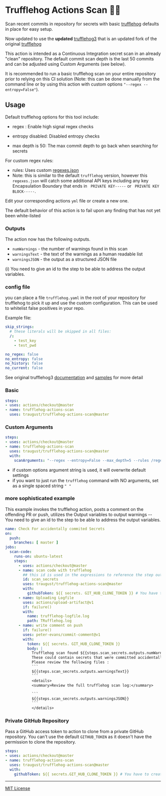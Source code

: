 
# Trufflehog Actions Scan :pig_nose::key:

Scan recent commits in repository for secrets with basic [trufflehog](https://github.com/dxa4481/truffleHog) defaults in place for easy setup.

Now updated to use the **updated** [trufflehog3](https://github.com/feeltheajf/truffleHog3) that is an updated fork of the original [trufflehog](https://github.com/dxa4481/truffleHog) 

This action is intended as a Continuous Integration secret scan in an already "clean" repository. The default commit scan depth is the last 50 commits and can be adjusted using Custom Arguments (see below).

It is recommended to run a basic trufflehog scan on your entire repository prior to relying on this CI solution (Note: this can be done manually from the command line or by using this action with custom options `"--regex --entropy=False"`).

## Usage

Default trufflehog options for this tool include:

- regex : Enable high signal regex checks

- entropy disabled: Disabled entropy checks

- max depth is 50: The max commit depth to go back when searching for secrets

For custom regex rules:

- rules: Uses custom [regexes.json](regexes.json)
- Note: this is similar to the default `trufflehog` version, however this `regexes.json` will catch some additional API keys including any key Encapsulation Boundary that ends in ` PRIVATE KEY-----` or ` PRIVATE KEY BLOCK-----`.

Edit your corresponding actions `yml` file or create a new one.

The default behavior of this action is to fail upon any finding that has not yet been white-listed
### Outputs

The action now has the following outputs.
* `numWarnings` - the number of warnings found in this scan
* `warningsText` - the text of the warnings as a human readable list
* `warningsJSON` - the output as a structured JSON file  

(i) You need to give an id to the step to be able to address the output variables. 

### config file 
you can place a file `trufflehog.yaml` in the root of your repository for trufflehog to pick it up and use the custom configuration.
This can be used to whitelist false positives in your repo.

Example file:
```yaml
skip_strings:
  # these literals will be skipped in all files:
  /:
    - test_key
    - test_pwd

no_regex: false
no_entropy: false
no_history: false
no_current: false
```
See original trufflehog3 [documentation](https://github.com/feeltheajf/truffleHog3/blob/master/README.md) and [samples](https://github.com/feeltheajf/truffleHog3/blob/master/examples/trufflehog.yaml) for more detail 

### Basic

```yaml
steps:
- uses: actions/checkout@master
- name: trufflehog-actions-scan
  uses: traugust/trufflehog-actions-scan@master
```

### Custom Arguments

```yaml
steps:
- uses: actions/checkout@master
- name: trufflehog-actions-scan
  uses: traugust/trufflehog-actions-scan@master
  with:
    scanArguments: "--regex --entropy=False --max_depth=5 --rules /regexes.json" # Add custom options here*

```

* if custom options argument string is used, it will overwrite default settings
* if you want to just run the `trufflehog` command with NO arguments, set as a single spaced string `" "`

### more sophisticated example

This example invokes the trufflehog action, posts a comment on the offending PR or push, utilizes the Output variables to output warnings -- 
You need to give an id to the step to be able to address the output variables. 
```yaml
name: Check For accidentally commited Secrets
on:
  push:
    branches: [ master ]
jobs:
  scan-code:
    runs-on: ubuntu-latest
    steps:
      - uses: actions/checkout@master
      - name: scan code with trufflehog
        ## this id is used in the expressions to reference the step output
        id: scan_secrets 
        uses: traugust/trufflehog-actions-scan@master
        with:
          githubToken: ${{ secrets. GIT_HUB_CLONE_TOKEN }} # You have to create an access token manually, add it to the repo secrets
      - name: Uploading Logfile
        uses: actions/upload-artifact@v1
        if: failure()
        with:
          name: trufflehog-logfile.log
          path: TRufflehog.log
      - name: write comment on push
        if: failure()
        uses: peter-evans/commit-comment@v1
        with:
          token: ${{ secrets. GIT_HUB_CLONE_TOKEN }}
          body: |
            Trufflehog scan found ${{steps.scan_secrets.outputs.numWarnings}} suspicious lines in code.
            These could contain secrets that were committed accidentally.
            Please review the following files :
            ```
            ${{steps.scan_secrets.outputs.warningsText}}
            ```
            <details>
            <summary>Review the full trufflehog scan log:</summary>

            ```
            ${{steps.scan_secrets.outputs.warningsJSON}}
            ```
            </details>

```


### Private GitHub Repository

Pass a GitHub access token to action to clone from a private GitHub repository.
You can't use the default `GITHUB_TOKEN` as it doesn't have the permission to clone the repository.

```yaml
steps:
- uses: actions/checkout@master
- name: trufflehog-actions-scan
  uses: traugust/trufflehog-actions-scan@master
  with:
    githubToken: ${{ secrets.GIT_HUB_CLONE_TOKEN }} # You have to create an access token manually and store it into your repo's secrets

```

----

[MIT License](LICENSE)
